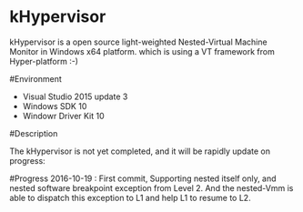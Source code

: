 # kHypervisor
kHypervisor is a open source light-weighted Nested-Virtual Machine Monitor in Windows x64 platform. 
which is using a VT framework from Hyper-platform :-)

#Environment
- Visual Studio 2015 update 3 
- Windows SDK 10
- Windowr Driver Kit 10

#Description

The kHypervisor is not yet completed, and it will be rapidly update on progress: 

#Progress
2016-10-19 :  First commit, Supporting nested itself only, and nested software breakpoint exception from Level 2. And the nested-Vmm is able to dispatch this exception to L1 and help L1 to resume to L2.


